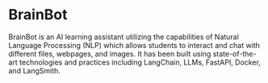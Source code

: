 # BrainBot
BrainBot is an AI learning assistant utilizing the capabilities of Natural Language Processing (NLP) which allows students to interact and chat with different files, webpages, and images. It has been built using state-of-the-art technologies and practices including LangChain, LLMs, FastAPI, Docker, and LangSmith.

